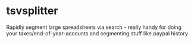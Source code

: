 # tsvsplitter
Rapidly segment large spreadsheets via search - really handy for doing your taxes/end-of-year-accounts and segmenting stuff like paypal history
